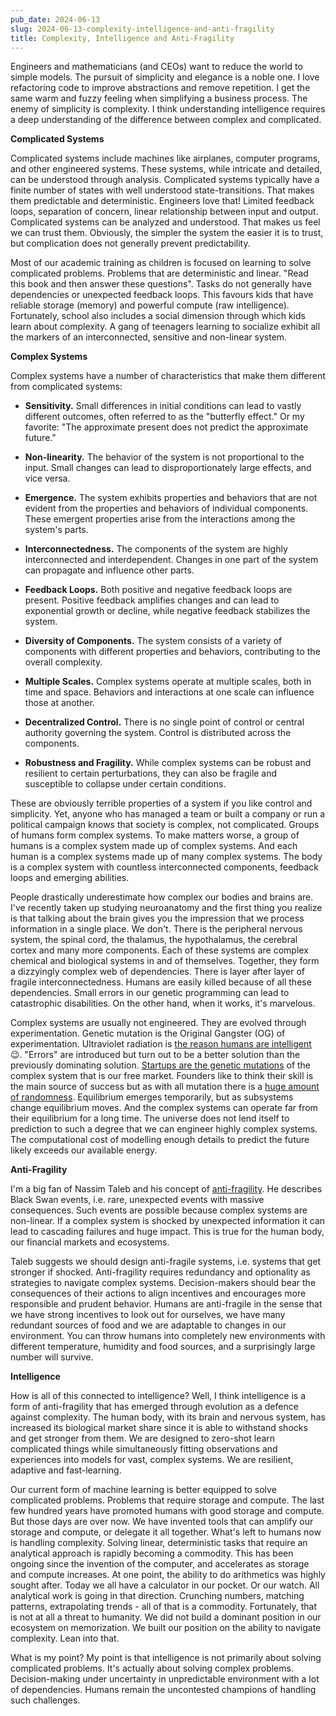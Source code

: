 ```yaml
---
pub_date: 2024-06-13
slug: 2024-06-13-complexity-intelligence-and-anti-fragility
title: Complexity, Intelligence and Anti-Fragility
---
```


Engineers and mathematicians (and CEOs) want to reduce the world to simple models. The pursuit of simplicity and
elegance is a noble one. I love refactoring code to improve abstractions and remove repetition. I get the same warm
and fuzzy feeling when simplifying a business process. The enemy of simplicity is complexity. I think understanding
intelligence requires a deep understanding of the difference between complex and complicated.

**Complicated Systems**

Complicated systems include machines like airplanes, computer programs, and other engineered systems. These
systems, while intricate and detailed, can be understood through analysis. Complicated systems typically have a finite
number of states with well understood state-transitions. That makes them predictable and deterministic. Engineers
love that! Limited feedback loops, separation of concern, linear relationship between input and output. Complicated
systems can be analyzed and understood. That makes us feel we can trust them. Obviously, the simpler the system the
easier it is to trust, but complication does not generally prevent predictability.

Most of our academic training as children is focused on learning to solve complicated problems. Problems that are
deterministic and linear. "Read this book and then answer these questions". Tasks do not generally have dependencies or
unexpected feedback loops. This favours kids that have reliable storage (memory) and powerful compute (raw
intelligence). Fortunately, school also includes a social dimension through which kids learn about complexity. A
gang of teenagers learning to socialize exhibit all the markers of an interconnected, sensitive and non-linear system.

**Complex Systems**

Complex systems have a number of characteristics that make them different from complicated systems:

- **Sensitivity.** Small differences in initial conditions can lead to vastly different outcomes,
  often referred to as the "butterfly effect." Or my favorite: "The approximate present does not predict the
  approximate future."

- **Non-linearity.** The behavior of the system is not proportional to the input. Small changes can lead to
  disproportionately large effects, and vice versa.

- **Emergence.** The system exhibits properties and behaviors that are not evident from the properties and behaviors of
  individual components. These emergent properties arise from the interactions among the system's parts.

- **Interconnectedness.** The components of the system are highly interconnected and interdependent.
  Changes in one part of the system can propagate and influence other parts.

- **Feedback Loops.** Both positive and negative feedback loops are present. Positive feedback amplifies changes and can
  lead to exponential growth or decline, while negative feedback stabilizes the system.

- **Diversity of Components.** The system consists of a variety of components with different properties and behaviors,
  contributing to the overall complexity.

- **Multiple Scales.** Complex systems operate at multiple scales, both in time and space. Behaviors and
  interactions at one scale can influence those at another.

- **Decentralized Control.** There is no single point of control or central authority governing the system. Control is
  distributed across the components.

- **Robustness and Fragility.** While complex systems can be robust and resilient to certain perturbations, they
  can also be fragile and susceptible to collapse under certain conditions.

These are obviously terrible properties of a system if you like control and simplicity. Yet, anyone who has managed
a team or built a company or run a political campaign knows that society is complex, not complicated. Groups of
humans form complex systems. To make matters worse, a group of humans is a complex system made up of complex systems.
And each human is a complex systems made up of many complex systems. The body is a complex system with countless
interconnected components, feedback loops and emerging abilities.

People drastically underestimate how complex our bodies and brains are. I've recently taken up studying
neuroanatomy and the first thing you realize is that talking about the brain gives you the impression that we
process information in a single place. We don't. There is the peripheral nervous system, the spinal cord, the
thalamus, the hypothalamus, the cerebral cortex and many more components. Each of these systems are complex chemical
and biological systems in and of themselves. Together, they form a dizzyingly complex web of dependencies. There is
layer after layer of fragile interconnectedness. Humans are easily killed because of all these dependencies. Small
errors in our genetic programming can lead to catastrophic disabilities. On the other hand, when it works, it's
marvelous.

Complex systems are usually not engineered. They are evolved through experimentation. Genetic mutation is the
Original Gangster (OG) of experimentation. Ultraviolet radiation
is [the reason humans are intelligent](https://en.wikipedia.org/wiki/Pyrimidine_dimer) 😉. "Errors" are introduced
but turn out to be a better solution than the previously dominating
solution. [Startups are the genetic mutations](https://langkilde.se/post/2022-07-30-extraordinary-success-requires-betting)
of the complex system that is our free market. Founders like to think their skill is the main source of
success but as with all mutation there is
a [huge amount of randomness](https://langkilde.se/post/2024-03-27-untangling-luck-and-skill-in-business). Equilibrium
emerges temporarily, but as
subsystems change equilibrium moves. And the complex systems can operate far from their equilibrium for a long time. The
universe does not lend itself to prediction to such a degree that we can engineer highly complex systems. The
computational cost of modelling enough details to predict the future likely exceeds our available energy.

**Anti-Fragility**

I'm a big fan of Nassim Taleb and his concept of [anti-fragility](https://en.wikipedia.org/wiki/Antifragility). He
describes Black Swan events, i.e. rare, unexpected events with massive consequences. Such events are possible because
complex systems are non-linear. If a complex system is shocked by unexpected information it can lead to cascading
failures and huge impact. This is true for the human body, our financial markets and ecosystems.

Taleb suggests we should design anti-fragile systems, i.e. systems that get stronger if shocked. Anti-fragility
requires redundancy and optionality as strategies to navigate complex systems. Decision-makers should bear the
consequences of their actions to align incentives and encourages more responsible and prudent behavior. Humans are
anti-fragile in the sense that we have strong incentives to look out for ourselves, we have many redundant sources
of food and we are adaptable to changes in our environment. You can throw humans into completely new environments
with different temperature, humidity and food sources, and a surprisingly large number will survive.

**Intelligence**

How is all of this connected to intelligence? Well, I think intelligence is a form of anti-fragility that has
emerged through evolution as a defence against complexity. The human body, with its brain and nervous system, has
increased its biological market share since it is able to withstand shocks and get stronger from them. We are
designed to zero-shot learn complicated things while simultaneously fitting observations and experiences into models
for vast, complex systems. We are resilient, adaptive and fast-learning.

Our current form of machine learning is better equipped to solve complicated problems. Problems that require
storage and compute. The last few hundred years have promoted humans with good storage and compute. But those days
are over now. We have invented tools that can amplify our storage and compute, or delegate it all together. What's
left to humans now is handling complexity. Solving linear, deterministic tasks that require an analytical approach
is rapidly becoming a commodity. This has been ongoing since the invention of the computer, and accelerates as
storage and compute increases. At one point, the ability to do arithmetics was highly sought after. Today we all
have a calculator in our pocket. Or our watch. All analytical work is going in that direction. Crunching numbers,
matching patterns, extrapolating trends - all of that is a commodity. Fortunately, that is not at all a threat to
humanity. We did not build a dominant position in our ecosystem on memorization. We built our position on the
ability to navigate complexity. Lean into that.

What is my point? My point is that intelligence is not primarily about solving complicated problems. It's actually
about solving complex problems. Decision-making under uncertainty in unpredictable environment with a lot of
dependencies. Humans remain the uncontested champions of handling such challenges. 
